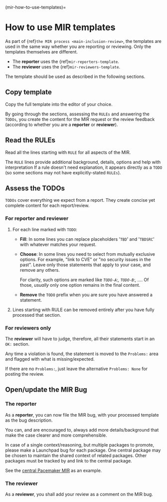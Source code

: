 (mir-how-to-use-templates)=
# How to use MIR templates

As part of {ref}`the MIR process <main-inclusion-review>`, the templates are
used in the same way whether you are reporting or reviewing. Only the templates
themselves are different.

* The **reporter** uses the {ref}`mir-reporters-template`.
* The **reviewer** uses the {ref}`mir-reviewers-template`.

The template should be used as described in the following sections.


## Copy template

Copy the full template into the editor of your choice.

By going through the sections, assessing the `RULEs` and answering the `TODOs`,
you create the content for the MIR request or the review feedback (according to
whether you are a **reporter** or **reviewer**).


## Read the RULEs

Read all the lines starting with `RULE` for all aspects of the MIR.

The `RULE` lines provide additional background, details, options and help with
interpretation If a rule doesn't need explanation, it appears directly as a
`TODO` (so some sections may not have explicitly-stated `RULEs`).


## Assess the TODOs

`TODOs` cover everything we expect from a report. They create concise yet
complete content for each report/review.

### For reporter and reviewer

1. For each line marked with `TODO`:

   * **Fill**: In some lines you can replace placeholders '`TBD`' and '`TBDSRC`' with
     whatever matches your request.

   * **Choose**: In some lines you need to select from mutually exclusive options. For
     example, "link to CVE" or "no security issues in the past". Leave only
     those statements that apply to your case, and remove any others.

     For clarity, such options are marked like *`TODO-A`:, `TODO-B`:, ...*.
     Of those, *usually* only one option remains in the final content.

   * **Remove** the `TODO` prefix when you are sure you have answered a statement.

1. Lines starting with RULE can be removed entirely after you have fully
   processed that section.


### For reviewers only

The **reviewer** will have to judge, therefore, all their statements start in
an `OK:` section.

Any time a violation is found, the statement is moved to the `Problems:` area
and flagged with what is missing/expected.
      
If there are no `Problems:`, just leave the alternative `Problems: None`
for posting the review.


## Open/update the MIR Bug

### The reporter

As a **reporter**, you can now file the MIR bug, with your processed template
as the bug description.

You can, and are encouraged to, always add more details/background that make
the case clearer and more comprehensible.

In case of a single context/reasoning, but multiple packages to promote, please
make a Launchpad bug for each package. One central package may be chosen to
maintain the shared context of related packages. Other packages must be tracked
by and link to the central package.

See the [central Pacemaker MIR](https://bugs.launchpad.net/ubuntu/+source/pcs/+bug/1953341)
as an example.


### The reviewer

As a **reviewer**, you shall add your review as a comment on the MIR bug.
